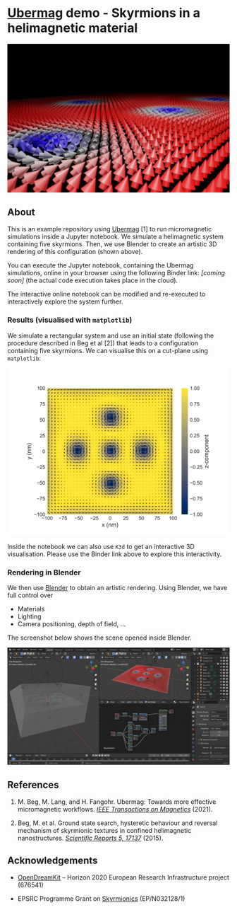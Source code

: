 # [Ubermag](https://ubermag.github.io) demo - Skyrmions in a helimagnetic material

![Rendering of skyrmions in a square sample](rendering.png)

## About

This is an example repository using [Ubermag](https://ubermag.github.io) [1] to
run micromagnetic simulations inside a Jupyter notebook. We simulate a
helimagnetic system containing five skyrmions. Then, we use Blender to create an
artistic 3D rendering of this configuration (shown above).

You can execute the Jupyter notebook, containing the Ubermag simulations, online in your browser
using the following Binder link: *[coming soon]* (the actual code execution takes place in the cloud).

The interactive online notebook can be modified and re-executed to interactively explore the system further. 

### Results (visualised with `matplotlib`)

We simulate a rectangular system and use an initial state (following the
procedure described in Beg et al [2]) that leads to a configuration containing
five skyrmions. We can visualise this on a cut-plane using `matplotlib`:

![matplotlib visualisation](mpl-visualisation.png)

Inside the notebook we can also use `K3d` to get an interactive 3D
visualisation. Please use the Binder link above to explore this
interactivity.

### Rendering in Blender

We then use [Blender](https://blender.org) to obtain an artistic rendering. Using Blender, we have full control over

- Materials
- Lighting
- Camera positioning, depth of field, ...

The screenshot below shows the scene opened inside Blender.

![Blender screenshot](screenshot.png)

## References

1. M. Beg, M. Lang, and H. Fangohr. Ubermag: Towards more effective micromagnetic workflows. [*IEEE Transactions on Magnetics*](https://doi.org/10.1109/TMAG.2021.3078896) (2021).

2. Beg, M. et al. Ground state search, hysteretic behaviour and reversal mechanism of skyrmionic textures in confined helimagnetic nanostructures. [*Scientific Reports 5, 17137*](https://doi.org/10.1038/srep17137) (2015).

## Acknowledgements

- [OpenDreamKit](http://opendreamkit.org/) – Horizon 2020 European Research Infrastructure project (676541)

- EPSRC Programme Grant on [Skyrmionics](http://www.skyrmions.ac.uk) (EP/N032128/1)

